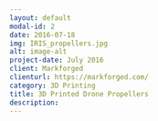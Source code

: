 ```yaml
---
layout: default
modal-id: 2
date: 2016-07-18
img: IRIS_propellers.jpg
alt: image-alt
project-date: July 2016
client: Markforged
clienturl: https://markforged.com/
category: 3D Printing
title: 3D Printed Drone Propellers
description:
---
```


